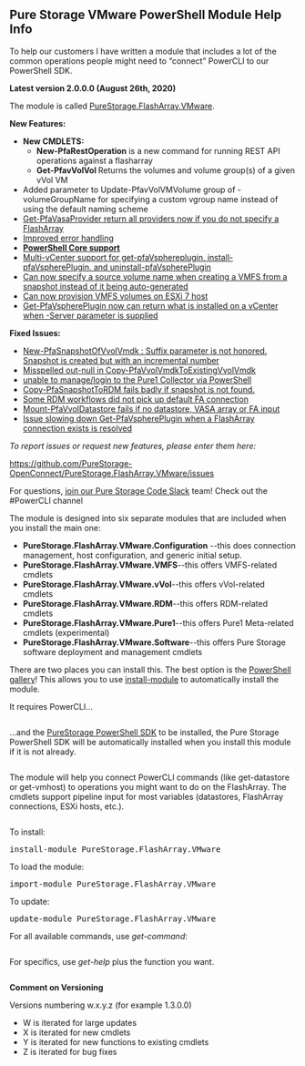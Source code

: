 <!-- wp:heading -->
<h2>Pure Storage VMware PowerShell Module Help Info</h2>
<!-- /wp:heading -->
<p><!--StartFragment--></p>

<p><!--StartFragment--></p>

<!-- wp:paragraph -->
<p>To help our customers I have written a module that includes a lot of the common operations people might need to “connect” PowerCLI to our PowerShell SDK.</p>
<!-- /wp:paragraph -->

<!-- wp:paragraph -->
<p><strong>Latest version 2.0.0.0 (August 26th, 2020)</strong></p>
<!-- /wp:paragraph -->

<!-- wp:paragraph -->
<p>The module is called <a href="https://www.powershellgallery.com/packages/PureStorage.FlashArray.VMware/">PureStorage.FlashArray.VMware</a>.</p>
<!-- /wp:paragraph -->

<!-- wp:paragraph -->
<p><strong>New Features:</strong></p>
<!-- /wp:paragraph -->

<!-- wp:list -->
<ul><li><strong>New CMDLETS: </strong><ul><li><strong>New-PfaRestOperation</strong> is a new command for running REST API operations against a flasharray</li><li><strong>Get-PfavVolVol </strong>Returns the volumes and volume group(s) of a given vVol VM</li></ul></li><li>Added parameter to Update-PfavVolVMVolume group of -volumeGroupName for specifying a custom vgroup name instead of using the default naming scheme</li><li><a href="https://github.com/PureStorage-OpenConnect/PureStorage.FlashArray.VMware/issues/39">Get-PfaVasaProvider return all providers now if you do not specify a FlashArray</a></li><li><a href="https://github.com/PureStorage-OpenConnect/PureStorage.FlashArray.VMware/issues/37">Improved error handling</a></li><li><a href="https://github.com/PureStorage-OpenConnect/PureStorage.FlashArray.VMware/issues/6"><strong>PowerShell Core support</strong></a></li><li><a href="https://github.com/PureStorage-OpenConnect/PureStorage.FlashArray.VMware/issues/16">Multi-vCenter support for get-pfaVsphereplugin, install-pfaVspherePlugin, and uninstall-pfaVspherePlugin</a></li><li><a href="https://github.com/PureStorage-OpenConnect/PureStorage.FlashArray.VMware/issues/11">Can now specify a source volume name when creating a VMFS from a snapshot instead of it being auto-generated</a></li><li><a href="https://github.com/PureStorage-OpenConnect/PureStorage.FlashArray.VMware/issues/27">Can now provision VMFS volumes on ESXi 7 host</a></li><li><a href="https://github.com/PureStorage-OpenConnect/PureStorage.FlashArray.VMware/issues/26">Get-PfaVspherePlugin now can return what is installed on a vCenter when -Server parameter is supplied</a></li></ul>
<!-- /wp:list -->

<!-- wp:paragraph -->
<p><strong>Fixed Issues:</strong></p>
<!-- /wp:paragraph -->

<!-- wp:list -->
<ul><li><a href="https://github.com/PureStorage-OpenConnect/PureStorage.FlashArray.VMware/issues/41">New-PfaSnapshotOfVvolVmdk : Suffix parameter is not honored. Snapshot is created but with an incremental number</a></li><li><a href="https://github.com/PureStorage-OpenConnect/PureStorage.FlashArray.VMware/issues/38">Misspelled out-null in Copy-PfaVvolVmdkToExistingVvolVmdk</a></li><li><a href="https://github.com/PureStorage-OpenConnect/PureStorage.FlashArray.VMware/issues/25">unable to manage/login to the Pure1 Collector via PowerShell</a></li><li><a href="https://github.com/PureStorage-OpenConnect/PureStorage.FlashArray.VMware/issues/34">Copy-PfaSnapshotToRDM fails badly if snapshot is not found.</a></li><li><a href="https://github.com/PureStorage-OpenConnect/PureStorage.FlashArray.VMware/issues/35">Some RDM workflows did not pick up default FA connection</a></li><li><a href="https://github.com/PureStorage-OpenConnect/PureStorage.FlashArray.VMware/issues/44">Mount-PfaVvolDatastore fails if no datastore, VASA array or FA input</a></li><li><a href="https://github.com/PureStorage-OpenConnect/PureStorage.FlashArray.VMware/issues/15">Issue slowing down Get-PfaVspherePlugin when a FlashArray connection exists is resolved</a></li></ul>
<!-- /wp:list -->

<!-- wp:paragraph -->
<p><em>To report issues or request new features, please enter them here:</em></p>
<!-- /wp:paragraph -->

<!-- wp:paragraph -->
<p> <a href="https://github.com/PureStorage-OpenConnect/PureStorage.FlashArray.VMware/issues">https://github.com/PureStorage-OpenConnect/PureStorage.FlashArray.VMware/issues</a> </p>
<!-- /wp:paragraph -->

<!-- wp:paragraph -->
<p> For questions, <a href="https://codeinvite.purestorage.com/">join our Pure Storage Code Slack</a> team! Check out the #PowerCLI channel<span id="more-4949"></span></p>
<!-- /wp:paragraph -->

<!-- wp:paragraph -->
<p>The module is designed into six separate modules that are included when you install the main one:</p>
<!-- /wp:paragraph -->

<!-- wp:list -->
<ul><li><strong>PureStorage.FlashArray.VMware.Configuration</strong> --this does connection management, host configuration, and generic initial setup.</li><li><strong>PureStorage.FlashArray.VMware.VMFS</strong>--this offers VMFS-related cmdlets</li><li><strong>PureStorage.FlashArray.VMware.vVol</strong>--this offers vVol-related cmdlets</li><li><strong>PureStorage.FlashArray.VMware.RDM</strong>--this offers RDM-related cmdlets</li><li> <strong>PureStorage.FlashArray.VMware.Pure1</strong>--this offers Pure1 Meta-related cmdlets (experimental)</li><li> <strong>PureStorage.FlashArray.VMware.Software</strong>--this offers Pure Storage software deployment and management cmdlets </li></ul>
<!-- /wp:list -->

<!-- wp:paragraph -->
<p>There are two places you can install this. The best option is the <a href="https://www.powershellgallery.com/packages/Cody.PureStorage.FlashArray.VMwar">PowerShell gallery</a>! This allows you to use <a href="https://docs.microsoft.com/en-us/powershell/module/powershellget/install-module?view=powershell-6">install-module</a> to automatically install the module. </p>
<!-- /wp:paragraph -->

<!-- wp:paragraph -->
<p>It requires PowerCLI... </p>
<!-- /wp:paragraph -->

<!-- wp:image {"id":6278,"sizeSlug":"large"} -->
<figure class="wp-block-image size-large"><img src="https://www.codyhosterman.com/wp-content/uploads/2020/01/image-2.png" alt="" class="wp-image-6278"/></figure>
<!-- /wp:image -->

<!-- wp:paragraph -->
<p>...and the <a href="https://www.powershellgallery.com/packages/PureStoragePowerShellSDK/">PureStorage PowerShell SDK</a> to be installed, the Pure Storage PowerShell SDK will be automatically installed when you install this module if it is not already. </p>
<!-- /wp:paragraph -->

<!-- wp:image {"id":6277,"sizeSlug":"large"} -->
<figure class="wp-block-image size-large"><img src="https://www.codyhosterman.com/wp-content/uploads/2020/01/image-1.png" alt="" class="wp-image-6277"/></figure>
<!-- /wp:image -->

<!-- wp:paragraph -->
<p>The module will help you connect PowerCLI commands (like get-datastore or get-vmhost) to operations you might want to do on the FlashArray. The cmdlets support pipeline input for most variables (datastores, FlashArray connections, ESXi hosts, etc.).</p>
<!-- /wp:paragraph -->

<!-- wp:image {"id":6861,"sizeSlug":"large"} -->
<figure class="wp-block-image size-large"><img src="https://www.codyhosterman.com/wp-content/uploads/2020/08/image-5-1024x281.png" alt="" class="wp-image-6861"/></figure>
<!-- /wp:image -->

<!-- wp:paragraph -->
<p>To install:</p>
<!-- /wp:paragraph -->

<!-- wp:preformatted -->
<pre class="wp-block-preformatted">install-module PureStorage.FlashArray.VMware</pre>
<!-- /wp:preformatted -->

<!-- wp:paragraph -->
<p>To load the module:</p>
<!-- /wp:paragraph -->

<!-- wp:preformatted -->
<pre class="wp-block-preformatted">import-module PureStorage.FlashArray.VMware</pre>
<!-- /wp:preformatted -->

<!-- wp:paragraph -->
<p>To update:</p>
<!-- /wp:paragraph -->

<!-- wp:preformatted -->
<pre class="wp-block-preformatted">update-module PureStorage.FlashArray.VMware</pre>
<!-- /wp:preformatted -->

<!-- wp:paragraph -->
<p>For all available commands, use<em> get-command</em>:</p>
<!-- /wp:paragraph -->

<!-- wp:image {"id":6859,"sizeSlug":"large"} -->
<figure class="wp-block-image size-large"><img src="https://www.codyhosterman.com/wp-content/uploads/2020/08/image-4-1024x980.png" alt="" class="wp-image-6859"/></figure>
<!-- /wp:image -->

<!-- wp:paragraph -->
<p>For specifics, use <em>get-help</em> plus the function you want.</p>
<!-- /wp:paragraph -->

<!-- wp:image {"id":6281,"sizeSlug":"large"} -->
<figure class="wp-block-image size-large"><img src="https://www.codyhosterman.com/wp-content/uploads/2020/01/image-4-955x1024.png" alt="" class="wp-image-6281"/></figure>
<!-- /wp:image -->

<!-- wp:paragraph -->
<p><strong>Comment on Versioning</strong></p>
<!-- /wp:paragraph -->

<!-- wp:paragraph -->
<p>Versions numbering w.x.y.z (for example 1.3.0.0)</p>
<!-- /wp:paragraph -->

<!-- wp:list -->
<ul><li>W is iterated for large updates</li><li>X is iterated for new cmdlets</li><li>Y is iterated for new functions to existing cmdlets</li><li>Z is iterated for bug fixes</li></ul>
<!-- /wp:list -->

<h2>&nbsp;</h2>
<p></p>
<p><!--EndFragment--></p>

<!-- wp:paragraph -->
<p></p>
<!-- /wp:paragraph -->
